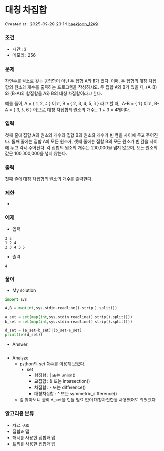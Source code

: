 # 대칭 차집합
Created at : 2025-09-28 23:14
[baekjoon_1269](https://www.acmicpc.net/problem/1269)
### 조건
- 시간 : 2
- 메모리 : 256
### 문제
자연수를 원소로 갖는 공집합이 아닌 두 집합 A와 B가 있다. 이때, 두 집합의 대칭 차집합의 원소의 개수를 출력하는 프로그램을 작성하시오. 두 집합 A와 B가 있을 때, (A-B)와 (B-A)의 합집합을 A와 B의 대칭 차집합이라고 한다.

예를 들어, A = { 1, 2, 4 } 이고, B = { 2, 3, 4, 5, 6 } 라고 할 때,  A-B = { 1 } 이고, B-A = { 3, 5, 6 } 이므로, 대칭 차집합의 원소의 개수는 1 + 3 = 4개이다.
### 입력
첫째 줄에 집합 A의 원소의 개수와 집합 B의 원소의 개수가 빈 칸을 사이에 두고 주어진다. 둘째 줄에는 집합 A의 모든 원소가, 셋째 줄에는 집합 B의 모든 원소가 빈 칸을 사이에 두고 각각 주어진다. 각 집합의 원소의 개수는 200,000을 넘지 않으며, 모든 원소의 값은 100,000,000을 넘지 않는다.
### 출력
첫째 줄에 대칭 차집합의 원소의 개수를 출력한다.
### 제한
- 
### 예제
- 입력
```
3 5
1 2 4
2 3 4 5 6
```
- 출력
```
4
``` 

### 풀이
- My solution
```python
import sys

A,B = map(int,sys.stdin.readline().strip().split())

a_set = set(map(int,sys.stdin.readline().strip().split()))
b_set = set(map(int,sys.stdin.readline().strip().split()))

d_set = (a_set-b_set)|(b_set-a_set)
print(len(d_set))
```

- Answer
```python

```

- Analyze
	- python의 set 함수를 이용해 보았다.
		- set
			- 합집합 : |  또는 union()
			- 교집합 : & 또는 intersection()
			- 차집합 : - 또는 difference()
			- 대칭차집합 : ^ 또는 symmetric_difference()
	- 좀 찾아보니 굳이 d_set을 만들 필요 없이 대칭차집합을 사용했어도 되었겠다.
### 알고리즘 분류
- 자료 구조
- 집합과 맵
- 해시를 사용한 집합과 맵
- 트리를 사용한 집합과 맵